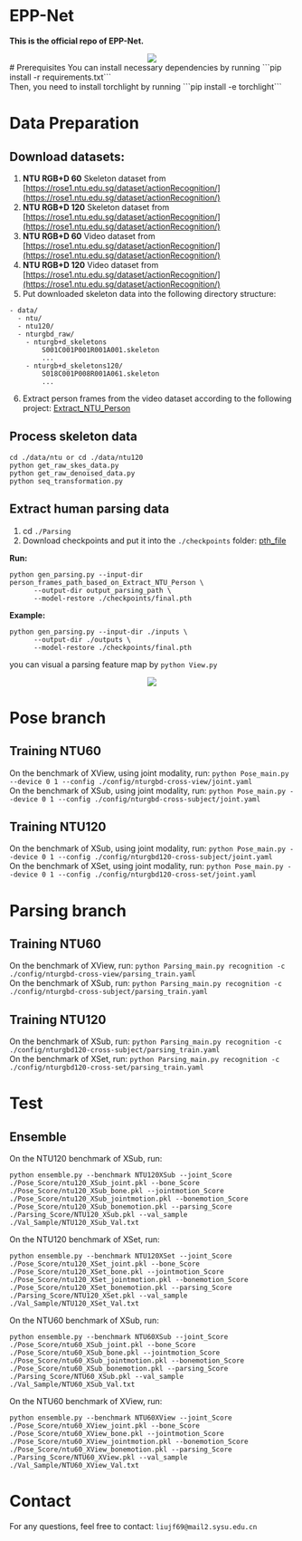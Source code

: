 # EPP-Net
**This is the official repo of EPP-Net.**
<div align=center>
<img src="https://github.com/liujf69/EPP-Net/blob/master/Parsing/feature_maps.png"/>
</div>
# Prerequisites
You can install necessary dependencies by running ```pip install -r requirements.txt```  <br />
Then, you need to install torchlight by running ```pip install -e torchlight```  <br />

# Data Preparation
## Download datasets:
1. **NTU RGB+D 60** Skeleton dataset from [https://rose1.ntu.edu.sg/dataset/actionRecognition/](https://rose1.ntu.edu.sg/dataset/actionRecognition/) <br />
2. **NTU RGB+D 120** Skeleton dataset from [https://rose1.ntu.edu.sg/dataset/actionRecognition/](https://rose1.ntu.edu.sg/dataset/actionRecognition/) <br />
3. **NTU RGB+D 60** Video dataset from [https://rose1.ntu.edu.sg/dataset/actionRecognition/](https://rose1.ntu.edu.sg/dataset/actionRecognition/) <br />
4. **NTU RGB+D 120** Video dataset from [https://rose1.ntu.edu.sg/dataset/actionRecognition/](https://rose1.ntu.edu.sg/dataset/actionRecognition/) <br />
5. Put downloaded skeleton data into the following directory structure:
```
- data/
  - ntu/
  - ntu120/
  - nturgbd_raw/
    - nturgb+d_skeletons
        S001C001P001R001A001.skeleton
        ...
    - nturgb+d_skeletons120/
        S018C001P008R001A061.skeleton
        ...
```
6. Extract person frames from the video dataset according to the following project: [Extract_NTU_Person](https://github.com/liujf69/Extract_NTU_Person) <br />
## Process skeleton data
```
cd ./data/ntu or cd ./data/ntu120
python get_raw_skes_data.py
python get_raw_denoised_data.py
python seq_transformation.py
```
## Extract human parsing data
1. cd ```./Parsing```
2. Download checkpoints and put it into the ```./checkpoints``` folder: [pth_file](https://drive.google.com/file/d/1R2SISHFYyWag6iAw8qzoWfcTPs6hLdr7/view?usp=sharing) <br />

**Run:** 
```
python gen_parsing.py --input-dir person_frames_path_based_on_Extract_NTU_Person \
      --output-dir output_parsing_path \
      --model-restore ./checkpoints/final.pth
```
**Example:** 
```
python gen_parsing.py --input-dir ./inputs \
      --output-dir ./outputs \
      --model-restore ./checkpoints/final.pth
```
you can visual a parsing feature map by ```python View.py``` <br />
<div align=center>
<img src="https://github.com/liujf69/EPP-Net/blob/master/Parsing/S001C001P001R001A001.png"/>
</div>

# Pose branch
## Training NTU60
On the benchmark of XView, using joint modality, run: ```python Pose_main.py --device 0 1 --config ./config/nturgbd-cross-view/joint.yaml``` <br />
On the benchmark of XSub, using joint modality, run: ```python Pose_main.py --device 0 1 --config ./config/nturgbd-cross-subject/joint.yaml``` <br />

## Training NTU120
On the benchmark of XSub, using joint modality, run: ```python Pose_main.py --device 0 1 --config ./config/nturgbd120-cross-subject/joint.yaml``` <br />
On the benchmark of XSet, using joint modality, run: ```python Pose_main.py --device 0 1 --config ./config/nturgbd120-cross-set/joint.yaml``` <br />

# Parsing branch
## Training NTU60
On the benchmark of XView, run: ```python Parsing_main.py recognition -c ./config/nturgbd-cross-view/parsing_train.yaml``` <br />
On the benchmark of XSub, run: ```python Parsing_main.py recognition -c ./config/nturgbd-cross-subject/parsing_train.yaml``` <br />
## Training NTU120
On the benchmark of XSub, run: ```python Parsing_main.py recognition -c ./config/nturgbd120-cross-subject/parsing_train.yaml``` <br />
On the benchmark of XSet, run: ```python Parsing_main.py recognition -c ./config/nturgbd120-cross-set/parsing_train.yaml``` <br />

# Test
## Ensemble
On the NTU120 benchmark of XSub, run:
```
python ensemble.py --benchmark NTU120XSub --joint_Score ./Pose_Score/ntu120_XSub_joint.pkl --bone_Score ./Pose_Score/ntu120_XSub_bone.pkl --jointmotion_Score ./Pose_Score/ntu120_XSub_jointmotion.pkl --bonemotion_Score ./Pose_Score/ntu120_XSub_bonemotion.pkl --parsing_Score ./Parsing_Score/NTU120_XSub.pkl --val_sample ./Val_Sample/NTU120_XSub_Val.txt
```
On the NTU120 benchmark of XSet, run:
```
python ensemble.py --benchmark NTU120XSet --joint_Score ./Pose_Score/ntu120_XSet_joint.pkl --bone_Score ./Pose_Score/ntu120_XSet_bone.pkl --jointmotion_Score ./Pose_Score/ntu120_XSet_jointmotion.pkl --bonemotion_Score ./Pose_Score/ntu120_XSet_bonemotion.pkl --parsing_Score ./Parsing_Score/NTU120_XSet.pkl --val_sample ./Val_Sample/NTU120_XSet_Val.txt
```
On the NTU60 benchmark of XSub, run:
```
python ensemble.py --benchmark NTU60XSub --joint_Score ./Pose_Score/ntu60_XSub_joint.pkl --bone_Score ./Pose_Score/ntu60_XSub_bone.pkl --jointmotion_Score ./Pose_Score/ntu60_XSub_jointmotion.pkl --bonemotion_Score ./Pose_Score/ntu60_XSub_bonemotion.pkl --parsing_Score ./Parsing_Score/NTU60_XSub.pkl --val_sample ./Val_Sample/NTU60_XSub_Val.txt
```
On the NTU60 benchmark of XView, run:
```
python ensemble.py --benchmark NTU60XView --joint_Score ./Pose_Score/ntu60_XView_joint.pkl --bone_Score ./Pose_Score/ntu60_XView_bone.pkl --jointmotion_Score ./Pose_Score/ntu60_XView_jointmotion.pkl --bonemotion_Score ./Pose_Score/ntu60_XView_bonemotion.pkl --parsing_Score ./Parsing_Score/NTU60_XView.pkl --val_sample ./Val_Sample/NTU60_XView_Val.txt
```
# Contact
For any questions, feel free to contact: ```liujf69@mail2.sysu.edu.cn```
